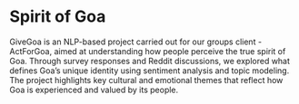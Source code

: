 # Spirit of Goa
GiveGoa is an NLP-based project carried out for our groups client - ActForGoa, aimed at understanding how people perceive the true spirit of Goa. Through survey responses and Reddit discussions, we explored what defines Goa’s unique identity using sentiment analysis and topic modeling. The project highlights key cultural and emotional themes that reflect how Goa is experienced and valued by its people.
